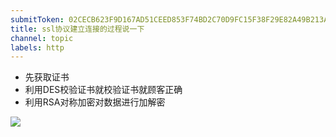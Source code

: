 ```yaml
---
submitToken: 02CECB623F9D167AD51CEED853F74BD2C70D9FC15F38F29E82A49B213A0E9E47
title: ssl协议建立连接的过程说一下
channel: topic
labels: http
---
```


- 先获取证书
- 利用DES校验证书就校验证书就顾客正确
- 利用RSA对称加密对数据进行加解密


![](https://image.avalon-zheng.xin/87b54f93-0f87-4ab6-a037-9c551a4cd412 "")